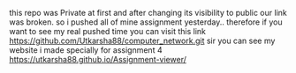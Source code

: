 this repo was Private at first and after changing its visibility to public our link was broken. so i pushed all of mine assignment yesterday..
therefore if you want to see my real pushed time you can visit this link https://github.com/Utkarsha88/computer_network.git
sir you can see my website i made specially for assignment 4  https://utkarsha88.github.io/Assignment-viewer/
